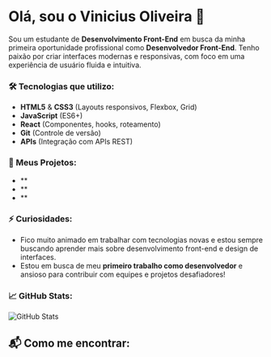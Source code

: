 # Olá, sou o **Vinicius Oliveira** 👋

Sou um estudante de **Desenvolvimento Front-End** em busca da minha primeira oportunidade profissional como **Desenvolvedor Front-End**. Tenho paixão por criar interfaces modernas e responsivas, com foco em uma experiência de usuário fluida e intuitiva.

### 🛠️ Tecnologias que utilizo:
- **HTML5** & **CSS3** (Layouts responsivos, Flexbox, Grid)
- **JavaScript** (ES6+)
- **React** (Componentes, hooks, roteamento)
- **Git** (Controle de versão)
- **APIs** (Integração com APIs REST)

### 🚀 Meus Projetos:
- **
- **
- **

### ⚡ Curiosidades:
- Fico muito animado em trabalhar com tecnologias novas e estou sempre buscando aprender mais sobre desenvolvimento front-end e design de interfaces.
- Estou em busca de meu **primeiro trabalho como desenvolvedor** e ansioso para contribuir com equipes e projetos desafiadores!

### 📈 GitHub Stats:
![GitHub Stats](https://github-readme-stats.vercel.app/api?username=vinicius780&count_private=true&show_icons=true&theme=radical)

## 📬 Como me encontrar:
